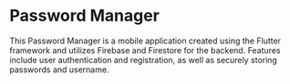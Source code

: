 # Password Manager

This Password Manager is a mobile application created using the Flutter framework and utilizes Firebase and Firestore for the backend. Features include user authentication and registration, as well as securely storing passwords and username. 
